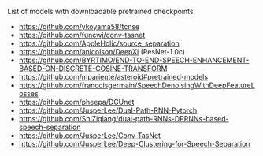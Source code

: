 List of models with downloadable pretrained checkpoints

- https://github.com/ykoyama58/tcnse
- https://github.com/funcwj/conv-tasnet
- https://github.com/AppleHolic/source_separation
- https://github.com/anicolson/DeepXi (ResNet-1.0c)
- https://github.com/BYRTIMO/END-TO-END-SPEECH-ENHANCEMENT-BASED-ON-DISCRETE-COSINE-TRANSFORM
- https://github.com/mpariente/asteroid#pretrained-models
- https://github.com/francoisgermain/SpeechDenoisingWithDeepFeatureLosses
- https://github.com/pheepa/DCUnet
- https://github.com/JusperLee/Dual-Path-RNN-Pytorch
- https://github.com/ShiZiqiang/dual-path-RNNs-DPRNNs-based-speech-separation
- https://github.com/JusperLee/Conv-TasNet
- https://github.com/JusperLee/Deep-Clustering-for-Speech-Separation
